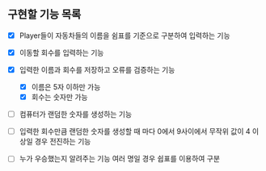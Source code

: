 구현할 기능 목록
----------------

- [x] Player들이 자동차들의 이름을 쉼표를 기준으로 구분하여 입력하는 기능

- [x] 이동할 회수를 입력하는 기능

- [x] 입력한 이름과 회수를 저장하고 오류를 검증하는 기능
    - [x] 이름은 5자 이하만 가능
    - [x] 회수는 숫자만 가능

- [ ] 컴퓨터가 랜덤한 숫자를 생성하는 기능

- [ ] 입력한 회수만큼 랜덤한 숫자를 생성할 때 마다 0에서 9사이에서 무작위 값이 4 이상일 경우 전진하는 기능

- [ ] 누가 우승했는지 알려주는 기능 여러 명일 경우 쉽표를 이용하여 구분